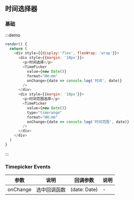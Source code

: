 ## 时间选择器

### 基础

:::demo 

```js
render() {
  return (
    <div style={{display:'flex', flexWrap: 'wrap'}}>
      <div style={{margin: '10px'}}>
        <p>时间选择</p>
        <TimePicker
          value={new Date()}
          format="HH:mm"
          onChange={date => console.log('时间', date)}
        />
      </div>
      <div style={{margin: '10px'}}>
        <p>时间范围选择</p>
        <TimePicker
          value={new Date()}
          type="timerange"
          format="HH:mm"
          onChange={date => console.log('时间范围', date)}
        />
      </div>
    </div>
  )
}
```
:::


### Timepicker Events

| 参数      | 说明   | 回调参数 | 说明 |
| -------- | ----- | ---- | ----  |
| onChange | 选中回调函数 | (date: Date) |  - |
